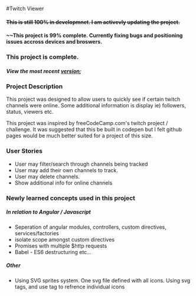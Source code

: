 #Twitch Viewer 

#### ~~This is still 100% in developmnet. I am activevly updating the project.~~
#### ~~This project is 99% complete. Currently fixing bugs and positioning issues accross devices and broswers.
### This project is complete. 
##### View the most recent [version](http://mirpresT.github.io/Twitch-Viewer);

### Project Description
This project was designed to allow users to quickly see if certain twitch channels were online. Some additional information is display ie) followers, status, viewers etc.

This project was inspired by freeCodeCamp.com's twitch project / challenge. It was suggested that this be built in codepen but I felt github pages would be much better suited for a project of this size. 

### User Stories
* User may filter/search through channels being tracked 
* User may add their own channels to track.
* User may delete channels.
* Show additional info for online channels

### Newly learned concepts used in this project
##### In relation to Angular / Javascript
* Seperation of angular modules, controllers, custom directives, services/factories
* isolate scope amongst custom directives
* Promises with multiple $http requests
* Babel - ES6 destructuring etc...

##### Other
* Using SVG sprites system. One svg file defined with all icons. Using svg tags, and use tag to refrence individual icons
